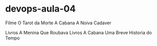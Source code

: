 # devops-aula-04

Filme
O Tarot da Morte
A Cabana
A Noiva Cadaver

Livros
A Menina Que Roubava Livros
A Cabana
Uma Breve Historia do Tempo
